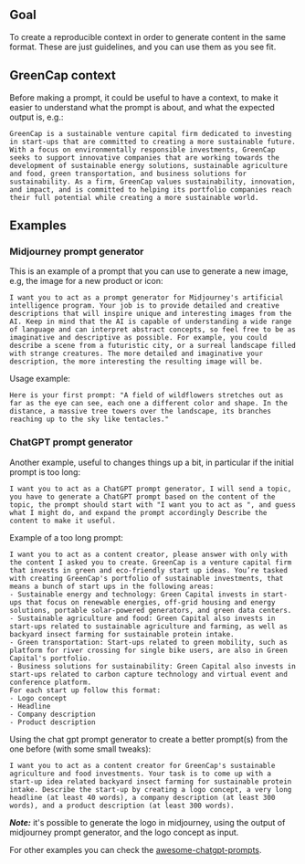 ## Goal
To create a reproducible context in order to generate content in the same format. These are just guidelines, and you can use them as you see fit.

## GreenCap context
Before making a prompt, it could be useful to have a context, to make it easier to understand what the prompt is about, and what the expected output is, e.g.:

`
GreenCap is a sustainable venture capital firm dedicated to investing in start-ups that are committed to creating a more sustainable future. With a focus on environmentally responsible investments, GreenCap seeks to support innovative companies that are working towards the development of sustainable energy solutions, sustainable agriculture and food, green transportation, and business solutions for sustainability. As a firm, GreenCap values sustainability, innovation, and impact, and is committed to helping its portfolio companies reach their full potential while creating a more sustainable world.
`

## Examples

### Midjourney prompt generator
This is an example of a prompt that you can use to generate a new image, e.g, the image for a new product or icon: 

`
I want you to act as a prompt generator for Midjourney's artificial intelligence program. Your job is to provide detailed and creative descriptions that will inspire unique and interesting images from the AI. Keep in mind that the AI is capable of understanding a wide range of language and can interpret abstract concepts, so feel free to be as imaginative and descriptive as possible. For example, you could describe a scene from a futuristic city, or a surreal landscape filled with strange creatures. The more detailed and imaginative your description, the more interesting the resulting image will be.
`

Usage example:

`
Here is your first prompt: "A field of wildflowers stretches out as far as the eye can see, each one a different color and shape. In the distance, a massive tree towers over the landscape, its branches reaching up to the sky like tentacles."
`

### ChatGPT prompt generator
Another example, useful to changes things up a bit, in particular if the initial prompt is too long:

`
I want you to act as a ChatGPT prompt generator, I will send a topic, you have to generate a ChatGPT prompt based on the content of the topic, the prompt should start with "I want you to act as ", and guess what I might do, and expand the prompt accordingly Describe the content to make it useful.
`

Example of a too long prompt:
```
I want you to act as a content creator, please answer with only with the content I asked you to create. GreenCap is a venture capital firm that invests in green and eco-friendly start up ideas. You’re tasked with creating GreenCap's portfolio of sustainable investments, that means a bunch of start ups in the following areas: 
- Sustainable energy and technology: Green Capital invests in start-ups that focus on renewable energies, off-grid housing and energy solutions, portable solar-powered generators, and green data centers.
- Sustainable agriculture and food: Green Capital also invests in start-ups related to sustainable agriculture and farming, as well as backyard insect farming for sustainable protein intake.
- Green transportation: Start-ups related to green mobility, such as platform for river crossing for single bike users, are also in Green Capital's portfolio.
- Business solutions for sustainability: Green Capital also invests in start-ups related to carbon capture technology and virtual event and conference platform.
For each start up follow this format:
- Logo concept
- Headline
- Company description
- Product description
```

Using the chat gpt prompt generator to create a better prompt(s) from the one before (with some small tweaks):

`
I want you to act as a content creator for GreenCap's sustainable agriculture and food investments. Your task is to come up with a start-up idea related backyard insect farming for sustainable protein intake. Describe the start-up by creating a logo concept, a very long headline (at least 40 words), a company description (at least 300 words), and a product description (at least 300 words).
`

***Note:*** it's possible to generate the logo in midjourney, using the output of midjourney prompt generator, and the logo concept as input.

For other examples you can check the [awesome-chatgpt-prompts](github.com/f/awesome-chatgpt-prompts).
